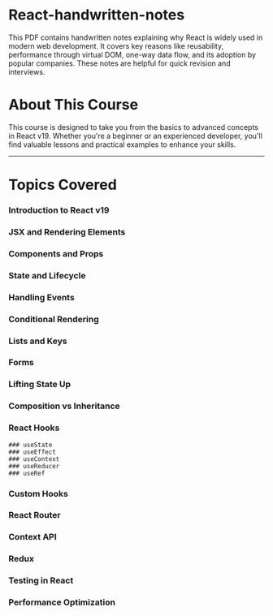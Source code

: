 # React-handwritten-notes
This PDF contains handwritten notes explaining why React is widely used in modern web development. It covers key reasons like reusability, performance through virtual DOM, one-way data flow, and its adoption by popular companies. These notes are helpful for quick revision and interviews.

# About This Course
This course is designed to take you from the basics to advanced concepts in React v19. Whether you're a beginner or an experienced developer, you'll find valuable lessons and practical examples to enhance your skills.
___________________________________________________________________________________________________________________________________________________________________________________________________________________
# Topics Covered
  ### Introduction to React v19
  ### JSX and Rendering Elements
  ### Components and Props
  ### State and Lifecycle
  ### Handling Events
  ### Conditional Rendering
 ### Lists and Keys
 ### Forms
 ### Lifting State Up
 ### Composition vs Inheritance
 ### React Hooks
    ### useState
    ### useEffect
    ### useContext
    ### useReducer
    ### useRef
 ### Custom Hooks
 ### React Router
 ### Context API
 ### Redux
 ### Testing in React
 ### Performance Optimization
